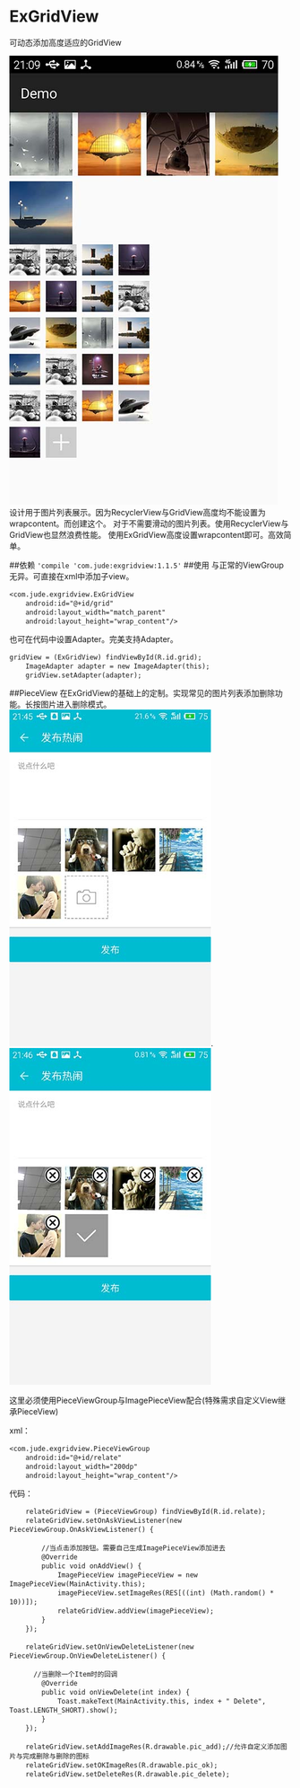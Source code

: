 # ExGridView
可动态添加高度适应的GridView

![screenshot](https://raw.githubusercontent.com/Jude95/ExGridView/master/screenshot.jpg)  
设计用于图片列表展示。因为RecyclerView与GridView高度均不能设置为wrapcontent。而创建这个。
对于不需要滑动的图片列表。使用RecyclerView与GridView也显然浪费性能。
使用ExGridView高度设置wrapcontent即可。高效简单。   

##依赖
`'compile 'com.jude:exgridview:1.1.5'`
##使用
与正常的ViewGroup无异。可直接在xml中添加子view。

    <com.jude.exgridview.ExGridView
        android:id="@+id/grid"
        android:layout_width="match_parent"
        android:layout_height="wrap_content"/>

也可在代码中设置Adapter。完美支持Adapter。

    gridView = (ExGridView) findViewById(R.id.grid);
        ImageAdapter adapter = new ImageAdapter(this);
        gridView.setAdapter(adapter);


##PieceView
在ExGridView的基础上的定制。实现常见的图片列表添加删除功能。长按图片进入删除模式。
![screenshot](https://raw.githubusercontent.com/Jude95/ExGridView/master/pieceview1.jpg).![screenshot](https://raw.githubusercontent.com/Jude95/ExGridView/master/pieceview2.jpg)   

这里必须使用PieceViewGroup与ImagePieceView配合(特殊需求自定义View继承PieceView)  

xml：  

    <com.jude.exgridview.PieceViewGroup
        android:id="@+id/relate"
        android:layout_width="200dp"
        android:layout_height="wrap_content"/>
        

代码：

        relateGridView = (PieceViewGroup) findViewById(R.id.relate);
        relateGridView.setOnAskViewListener(new PieceViewGroup.OnAskViewListener() {
        
            //当点击添加按钮。需要自己生成ImagePieceView添加进去
            @Override
            public void onAddView() {
                ImagePieceView imagePieceView = new ImagePieceView(MainActivity.this);
                imagePieceView.setImageRes(RES[((int) (Math.random() * 10))]);
                relateGridView.addView(imagePieceView);
            }
        });
        
        relateGridView.setOnViewDeleteListener(new PieceViewGroup.OnViewDeleteListener() {
        
          //当删除一个Item时的回调
            @Override
            public void onViewDelete(int index) {
                Toast.makeText(MainActivity.this, index + " Delete", Toast.LENGTH_SHORT).show();
            }
        });
        
        relateGridView.setAddImageRes(R.drawable.pic_add);//允许自定义添加图片与完成删除与删除的图标
        relateGridView.setOKImageRes(R.drawable.pic_ok);
        relateGridView.setDeleteRes(R.drawable.pic_delete);
